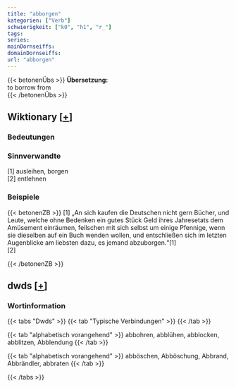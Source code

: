 ```yaml
---
title: "abborgen"
kategorien: ["Verb"]
schwierigkeit: ["k0", "h1", "r_"]
tags:
series:
mainDornseiffs:
domainDornseiffs:
url: "abborgen"
---
```


{{< betonenÜbs >}}
**Übersetzung:**  
to borrow from  
{{< /betonenÜbs >}}

## Wiktionary [[+](https://de.wiktionary.org/wiki/abborgen)]

### Bedeutungen

### Sinnverwandte
[1] ausleihen, borgen  
[2] entlehnen  

### Beispiele
{{< betonenZB >}}
[1] „An sich kaufen die Deutschen nicht gern Bücher, und Leute, welche ohne Bedenken ein gutes Stück Geld ihres Jahresetats dem Amüsement einräumen, feilschen mit sich selbst um einige Pfennige, wenn sie dieselben auf ein Buch wenden wollen, und entschließen sich im letzten Augenblicke am liebsten dazu, es jemand abzuborgen.“[1]  
[2]  

{{< /betonenZB >}}


## dwds [[+](https://www.dwds.de/wb/abborgen)]

### Wortinformation
{{< tabs "Dwds" >}}
{{< tab "Typische Verbindungen" >}}
{{< /tab >}}

{{< tab "alphabetisch vorangehend" >}}
abbohren, abblühen, abblocken, abblitzen, Abblendung
{{< /tab >}}

{{< tab "alphabetisch vorangehend" >}}
abböschen, Abböschung, Abbrand, Abbrändler, abbraten
{{< /tab >}}

{{< /tabs >}}

